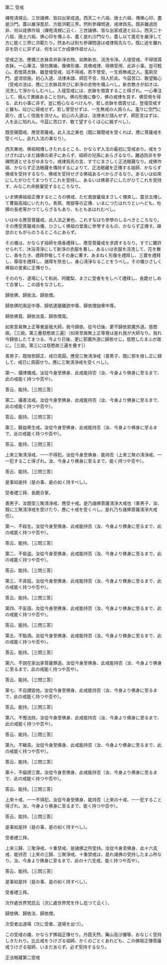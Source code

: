

第二 受戒  

  

 禪苑淸規云、三世諸佛、皆曰出家成道。西天二十八祖、唐土六祖、傳佛心印、盡是沙門。蓋以嚴淨毘尼、方能洪範三界。然則參禪問道、戒律爲先。既非離過防非、何以成佛作祖（禪苑淸規に云く、三世諸佛、皆な出家成道と曰ふ。西天二十八祖、唐土六祖、佛心印を傳ふる、盡く是れ沙門なり。蓋し以て毘尼を嚴淨して方に能く三界に洪範たり。然あれば則ち參禪問道は戒律爲先なり。既に過を離れ非を防ぐに非ずは、何を以てか成佛作祖せん）。  

 受戒之法、應備三衣鉢具并新淨衣物。如無新衣、浣洗令淨。入壇受戒、不得借賃衣鉢。一心專注、愼勿異緣。像佛形儀、具佛戒律、得佛受用、此非小事。豈可輕心。若借賃衣鉢、雖登壇受戒、竝不得戒。若不曾受、一生爲無戒之人。濫廁空門、虛消信施。初心入道、法律未諳、師匠不言、陷人於此。今茲苦口、敢望銘心（受戒の法は、應に三衣鉢具并びに新淨の衣物を備ふべし。新衣無きが如きは、浣洗して淨からしむべし。入壇受戒には、衣鉢を借賃すること得ざれ。一心專注して、愼んで異緣あること勿れ。佛の形儀に像り、佛の戒律を具す、佛受用を得る、此れ小事に非ず。豈に輕心なるべけんや。若し衣鉢を借賃せば、登壇受戒すと雖も、竝びに得戒せず。若し曾受せずは、一生無戒の人爲らん。濫りに空門に廁り、虛しく信施を消せん。初心の入道は、法律未だ諳んぜず、師匠言はずは、人を此に陷れん。今茲に苦口す、敢て望すらくは心に銘ずべし）。  

既受聲聞戒、應受菩薩戒。此入法之漸也（既に聲聞戒を受くれば、應に菩薩戒を受くべし。此れ入法の漸なり）。  

 西天東地、佛祖相傳しきたれるところ、かならず入法の最初に受戒あり。戒をうけざればいまだ諸佛の弟子にあらず、祖師の兒孫にあらざるなり。離過防非を參禪問道とせるがゆゑなり。戒律爲先の言、すでにまさしく正法眼藏なり。成佛作祖、かならず正法眼藏を傳持するによりて、正法眼藏を正傳する祖師、かならず佛戒を受持するなり、佛戒を受持せざる佛祖あるべからざるなり。あるいは如來にしたがひたてまつりてこれを受持し、あるいは佛弟子にしたがひてこれを受持す、みなこれ命脈稟受するところなり。  

 いま佛佛祖祖正傳するところの佛戒、ただ嵩嶽曩祖まさしく傳來し、震旦五傳して曹谿高祖にいたれり。靑原、南嶽等の正傳、いまにつたはれりといへども、杜撰の長老等かつてしらざるもあり、もともあはれむべし。  

 いはゆる應受菩薩戒、此入法之漸也、これすなはち參學のしるべきところなり。その應受菩薩戒の儀、ひさしく佛祖の堂奥に參學するもの、かならず正傳す。疎怠のともがらのうるところにあらず。  

  

 その儀は、かならず祖師を燒香禮拜し、應受菩薩戒を求請するなり。すでに聽許せられて、沐浴淸淨にして新淨の衣服を著し、あるいは衣服を浣洗して、花を散じ、香をたき、禮拜恭敬してその身に著す。あまねく形像を禮拜し、三寶を禮拜し、尊宿を禮拜し、諸障を除去し、身心淸淨なることをうべし。その儀ひさしく佛祖の堂奥に正傳せり。  

 そののち、道場にして和尚、阿闍梨、まさに受者ををしへて禮拜し、長跪せしめて合掌し、この語をなさしむ。  

 歸依佛、歸依法、歸依僧。  

 歸依佛陀兩足中尊、歸依達磨離欲中尊、歸依僧伽衆中尊。  

 歸依佛竟、歸依法竟、歸依僧竟。  

 如來至眞無上正等覺是我大師。我今歸依、從今已後、更不歸依邪魔外道。慈愍故。［三說。第三疊慈愍故三遍］（如來至眞無上正等覺は是れ我が大師なり。我れ今歸依したてまつる、今より已後、更に邪魔外道に歸依せじ。慈愍したまふが故に。［三說。第三には慈愍故三遍を疊す］）  

  

 善男子、既捨邪歸正、戒已周圓。應受三聚淸淨戒（善男子、既に邪を捨し正に歸して、戒已に周圓せり。應に三聚淸淨戒を受くべし）。  

 第一、攝律儀戒。汝從今身至佛身、此戒能持否（汝、今身より佛身に至るまで、此の戒能く持つや否や）。  

 答云、能持。［三問三答］  

 第二、攝善法戒。汝從今身至佛身、此戒能持否（汝、今身より佛身に至るまで、此の戒能く持つや否や）。  

 答云、能持。［三問三答］  

 第三、饒益衆生戒。汝從今身至佛身、此戒能持否（汝、今身より佛身に至るまで、此の戒能く持つや否や）。  

 答云、能持。［三問三答］  

 上來三聚淸淨戒、一一不得犯。汝從今身至佛身、能持否（上來三聚の淸淨戒、一一犯すること得ざれ。汝、今身より佛身に至るまで、能く持つや否や）。  

 答云、能持。［三問三答］  

 是事如是持（是の事、是の如く持すべし）。  

 受者禮三拜、長跪合掌。  

  

 善男子、汝既受三聚淸淨戒、應受十戒。是乃諸佛菩薩淸淨大戒也（善男子、汝、既に三聚淸淨戒を受けたり、應に十戒を受くべし。是れ乃ち諸佛菩薩淸淨大戒也）。  

 第一、不殺生。汝從今身至佛身、此戒能持否（汝、今身より佛身に至るまで、此の戒能く持つや否や）。  

 答云、能持。［三問三答］  

 第二、不偸盗。汝從今身至佛身、此戒能持否（汝、今身より佛身に至るまで、此の戒能く持つや否や）。  

 答云、能持。［三問三答］  

 第三、不貪婬。汝從今身至佛身、此戒能持否（汝、今身より佛身に至るまで、此の戒能く持つや否や）。  

 答云、能持。［三問三答］  

 第四、不妄語。汝從今身至佛身、此戒能持否（汝、今身より佛身に至るまで、此の戒能く持つや否や）。  

 答云、能持。［三問三答］  

 第五、不酤酒。汝從今身至佛身、此戒能持否（汝、今身より佛身に至るまで、此の戒能く持つや否や）。  

 答云、能持。［三問三答］  

 第六、不說在家出家菩薩罪過。汝從今身至佛身、此戒能持否（汝、今身より佛身に至るまで、此の戒能く持つや否や）。  

 答云、能持。［三問三答］  

 第七、不自讃毀他。汝從今身至佛身、此戒能持否（汝、今身より佛身に至るまで、此の戒能く持つや否や）。  

 答云、能持。［三問三答］  

 第八、不慳法財。汝從今身至佛身、此戒能持否（汝、今身より佛身に至るまで、此の戒能く持つや否や）。  

 答云、能持。［三問三答］  

 第九、不瞋恚。汝從今身至佛身、此戒能持否（汝、今身より佛身に至るまで、此の戒能く持つや否や）。  

 答云、能持。［三問三答］  

 第十、不癡謗三寶。汝從今身至佛身、此戒能持否（汝、今身より佛身に至るまで、此の戒能く持つや否や）。  

 答云、能持。［三問三答］  

 上來十戒、一一不得犯。汝從今身至佛身、能持否（上來の十戒、一一犯すること得ざれ。汝、今身より佛身に至るまで、能く持つや否や）。  

 答云、能持。［三問三答］  

 是事如是持（是の事、是の如く持すべし）。  

 受者禮三拜。  

  

 上來三歸、三聚淨戒、十重禁戒、是諸佛之所受持。汝從今身至佛身、此十六支戒、能持否（上來の三歸、三聚淨戒、十重禁戒は、是れ諸佛の受持したまふ所なり。汝、今身より佛身に至るまで、此の十六支戒、能く持つや否や）。  

 答云、能持。［三問三答］  

 是事如是持（是の事、是の如く持すべし）。  

 受者禮三拜。  

 次作處世界梵訖云（次に處世界梵を作し訖つて云く）、  

 歸依佛、歸依法、歸依僧。  

 次受者出道場（次に受者、道場を出づ）。  

  

 この受戒の儀、かならず佛祖正傳せり。丹霞天然、藥山高沙彌等、おなじく受持しきたれり。比丘戒をうけざる祖師、かくのごとくあれども、この佛祖正傳菩薩戒うけざる祖師、いまだあらず。必ず受持するなり。  

  

正法眼藏第二受戒  

  



